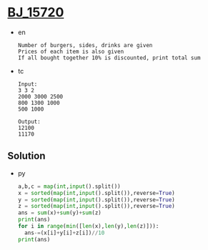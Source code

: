 # [BJ_15720](https://acmicpc.net/problem/15720)

* en

  ```en
  Number of burgers, sides, drinks are given
  Prices of each item is also given
  If all bought together 10% is discounted, print total sum
  ```

* tc

  ```tc
  Input:
  3 3 2
  2000 3000 2500
  800 1300 1000
  500 1000

  Output:
  12100
  11170
  ```

## Solution

* py

  ```py
  a,b,c = map(int,input().split())
  x = sorted(map(int,input().split()),reverse=True)
  y = sorted(map(int,input().split()),reverse=True)
  z = sorted(map(int,input().split()),reverse=True)
  ans = sum(x)+sum(y)+sum(z)
  print(ans)
  for i in range(min([len(x),len(y),len(z)])):
    ans-=(x[i]+y[i]+z[i])//10
  print(ans)
  ```
